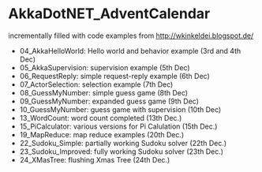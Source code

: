# AkkaDotNET_AdventCalendar
incrementally filled with code examples from http://wkinkeldei.blogspot.de/

 * 04_AkkaHelloWorld: Hello world and behavior example (3rd and 4th Dec)
 * 05_AkkaSupervision: supervision example (5th Dec)
 * 06_RequestReply: simple request-reply example (6th Dec)
 * 07_ActorSelection: selection example (7th Dec)
 * 08_GuessMyNumber: simple guess game (8th Dec)
 * 09_GuessMyNumber: expanded guess game (9th Dec)
 * 10_GuessMyNumber: guess game with supervision (10th Dec)
 * 13_WordCount: word count completed (13th Dec.)
 * 15_PiCalculator: various versions for Pi Calulation (15th Dec.)
 * 19_MapReduce: map reduce examples (20th Dec.)
 * 22_Sudoku_Simple: partially working Sudoku solver (22th Dec.)
 * 23_Sudoku_Improved: fully working Sudoku solver (23th Dec.)
 * 24_XMasTree: flushing Xmas Tree (24th Dec.)

